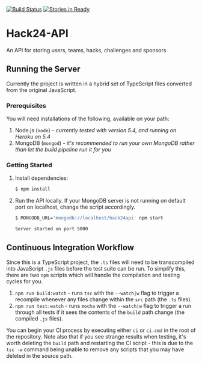 [![Build Status]](https://semaphoreci.com/codesleuth/hack24-api) [![Stories in Ready]](http://waffle.io/TechNottingham/Hackbot)

# Hack24-API
An API for storing users, teams, hacks, challenges and sponsors

## Running the Server

Currently the project is written in a hybrid set of TypeScript files converted from the original JavaScript.

### Prerequisites

You will need installations of the following, available on your path:

1. Node.js (`node`) - _currently tested with version 5.4, and running on Heroku on 5.4_
2. MongoDB (`mongod`) - _it's recommended to run your own MongoDB rather than let the build pipeline run it for you_

### Getting Started

1. Install dependencies:

    ```bash
    $ npm install
    ```

2. Run the API locally. If your MongoDB server is not running on default port on localhost, change the script accordingly.

    ```bash
    $ MONGODB_URL='mongodb://localhost/hack24api' npm start
    
    Server started on port 5000
    ```

## Continuous Integration Workflow

Since this is a TypeScript project, the `.ts` files will need to be transcompiled into JavaScript `.js` files before the test suite can be run. To simplify this, there are two `npm` scripts which will handle the compilation and testing cycles for you.

1. `npm run build:watch` - runs `tsc` with the `--watch|w` flag to trigger a recompile whenever any files change within the `src` path (the `.ts` files). 
2. `npm run test:watch` - runs `mocha` with the `--watch|w` flag to trigger a run through all tests if it sees the contents of the `build` path change (the compiled `.js` files).

You can begin your CI process by executing either `ci` or `ci.cmd` in the root of the repository. Note also that if you see strange results when testing, it's worth deleting the `build` path and restarting the CI script - this is due to the `tsc -w` command being unable to remove any scripts that you may have deleted in the source path.

[Build Status]: https://semaphoreci.com/api/v1/codesleuth/hack24-api/branches/master/badge.svg
[Stories in Ready]: https://badge.waffle.io/TechNottingham/Hackbot.svg?label=ready&title=Ready
